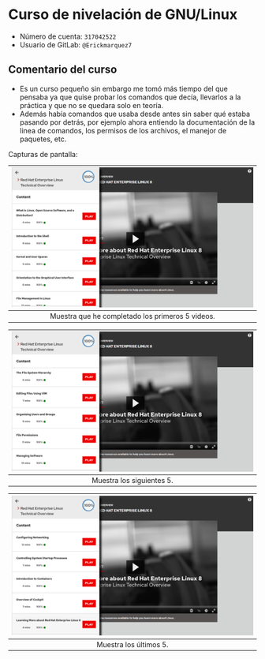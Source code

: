 # Curso de nivelación de GNU/Linux

- Número de cuenta: `317042522`
- Usuario de GitLab: `@Erickmarquez7`

## Comentario del curso

- Es un curso pequeño sin embargo me tomó más tiempo del que pensaba ya que quise probar los comandos que decía, llevarlos a la práctica y que no se quedara solo en teoría. 
- Además había comandos que usaba desde antes sin saber qué estaba pasando por detrás, por ejemplo ahora entiendo la documentación de la linea de comandos, los permisos de los archivos, el manejor de paquetes, etc.

Capturas de pantalla:

| ![](img/captura1.png)
|:----------------------:|
| Muestra que he completado los primeros 5 videos.

| ![](img/captura2.png)
|:----------------------:|
| Muestra los siguientes 5.

| ![](img/captura3.png)
|:----------------------:|
| Muestra los últimos 5.